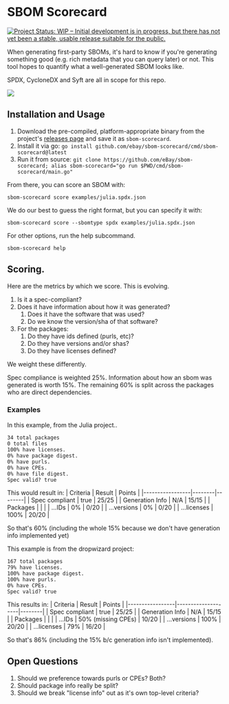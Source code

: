 # SBOM Scorecard

[![Project Status: WIP – Initial development is in progress, but there has not yet been a stable, usable release suitable for the public.](https://www.repostatus.org/badges/latest/wip.svg)](https://www.repostatus.org/#wip)

When generating first-party SBOMs, it's hard to know if you're generating something good (e.g. rich metadata that you can query later) or not. This tool hopes to quantify what a well-generated SBOM looks like.

SPDX, CycloneDX and Syft are all in scope for this repo.

![](./usage.gif)

## Installation and Usage

1. Download the pre-compiled, platform-appropriate binary from
the project's [releases page](https://github.com/eBay/sbom-scorecard/releases) and save it as `sbom-scorecard`.
2. Install it via go: `go install github.com/ebay/sbom-scorecard/cmd/sbom-scorecard@latest`
3. Run it from source: `git clone https://github.com/eBay/sbom-scorecard; alias sbom-scorecard="go run $PWD/cmd/sbom-scorecard/main.go"`

From there, you can score an SBOM with:
```
sbom-scorecard score examples/julia.spdx.json
```

We do our best to guess the right format, but you can specify it with:
```
sbom-scorecard score --sbomtype spdx examples/julia.spdx.json
```


For other options, run the help subcommand.

```
sbom-scorecard help
```


## Scoring.

Here are the metrics by which we score. This is evolving.

1. Is it a spec-compliant?
2. Does it have information about how it was generated?
   1. Does it have the software that was used?
   2. Do we know the version/sha of that software?
3. For the packages:
    1. Do they have ids defined (purls, etc)?
    2. Do they have versions and/or shas?
    3. Do they have licenses defined?

We weight these differently.

Spec compliance is weighted 25%.
Information about how an sbom was generated is worth 15%.
The remaining 60% is split across the packages who are direct dependencies.


### Examples

In this example, from the Julia project..
```
34 total packages
0 total files
100% have licenses.
0% have package digest.
0% have purls.
0% have CPEs.
0% have file digest.
Spec valid? true
```

This would result in:
| Criteria        | Result | Points |
|-----------------|--------|--------|
| Spec compliant  | true   | 25/25  |
| Generation Info | N/A    | 15/15  |
| Packages        |        |        |
| ...IDs          | 0%     | 0/20   |
| ...versions      | 0%     | 0/20   |
| ...licenses     | 100%   | 20/20  |

So that's 60% (including the whole 15% because we don't have generation info implemented yet)


This example is from the dropwizard project:
```
167 total packages
79% have licenses.
100% have package digest.
100% have purls.
0% have CPEs.
Spec valid? true
```

This results in:
| Criteria        | Result             | Points |
|-----------------|--------------------|--------|
| Spec compliant  | true               | 25/25  |
| Generation Info | N/A                | 15/15  |
| Packages        |                    |        |
| ...IDs          | 50% (missing CPEs) | 10/20  |
| ...versions      | 100%               | 20/20  |
| ...licenses     | 79%                | 16/20  |

So that's 86% (including the 15% b/c generation info isn't implemented).

## Open Questions
1. Should we preference towards purls or CPEs? Both?
2. Should package info really be split?
3. Should we break "license info" out as it's own top-level criteria?

